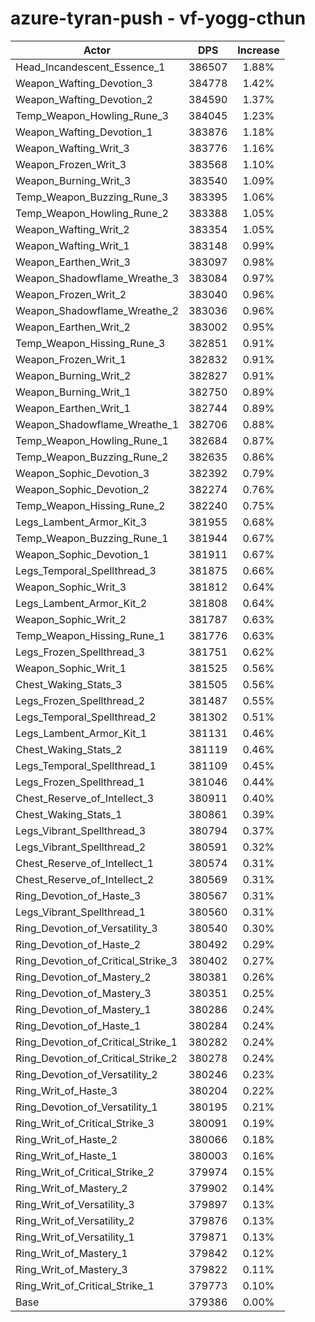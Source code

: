 # azure-tyran-push - vf-yogg-cthun
| Actor | DPS | Increase |
|---|:---:|:---:|
|Head_Incandescent_Essence_1|386507|1.88%|
|Weapon_Wafting_Devotion_3|384778|1.42%|
|Weapon_Wafting_Devotion_2|384590|1.37%|
|Temp_Weapon_Howling_Rune_3|384045|1.23%|
|Weapon_Wafting_Devotion_1|383876|1.18%|
|Weapon_Wafting_Writ_3|383776|1.16%|
|Weapon_Frozen_Writ_3|383568|1.10%|
|Weapon_Burning_Writ_3|383540|1.09%|
|Temp_Weapon_Buzzing_Rune_3|383395|1.06%|
|Temp_Weapon_Howling_Rune_2|383388|1.05%|
|Weapon_Wafting_Writ_2|383354|1.05%|
|Weapon_Wafting_Writ_1|383148|0.99%|
|Weapon_Earthen_Writ_3|383097|0.98%|
|Weapon_Shadowflame_Wreathe_3|383084|0.97%|
|Weapon_Frozen_Writ_2|383040|0.96%|
|Weapon_Shadowflame_Wreathe_2|383036|0.96%|
|Weapon_Earthen_Writ_2|383002|0.95%|
|Temp_Weapon_Hissing_Rune_3|382851|0.91%|
|Weapon_Frozen_Writ_1|382832|0.91%|
|Weapon_Burning_Writ_2|382827|0.91%|
|Weapon_Burning_Writ_1|382750|0.89%|
|Weapon_Earthen_Writ_1|382744|0.89%|
|Weapon_Shadowflame_Wreathe_1|382706|0.88%|
|Temp_Weapon_Howling_Rune_1|382684|0.87%|
|Temp_Weapon_Buzzing_Rune_2|382635|0.86%|
|Weapon_Sophic_Devotion_3|382392|0.79%|
|Weapon_Sophic_Devotion_2|382274|0.76%|
|Temp_Weapon_Hissing_Rune_2|382240|0.75%|
|Legs_Lambent_Armor_Kit_3|381955|0.68%|
|Temp_Weapon_Buzzing_Rune_1|381944|0.67%|
|Weapon_Sophic_Devotion_1|381911|0.67%|
|Legs_Temporal_Spellthread_3|381875|0.66%|
|Weapon_Sophic_Writ_3|381812|0.64%|
|Legs_Lambent_Armor_Kit_2|381808|0.64%|
|Weapon_Sophic_Writ_2|381787|0.63%|
|Temp_Weapon_Hissing_Rune_1|381776|0.63%|
|Legs_Frozen_Spellthread_3|381751|0.62%|
|Weapon_Sophic_Writ_1|381525|0.56%|
|Chest_Waking_Stats_3|381505|0.56%|
|Legs_Frozen_Spellthread_2|381487|0.55%|
|Legs_Temporal_Spellthread_2|381302|0.51%|
|Legs_Lambent_Armor_Kit_1|381131|0.46%|
|Chest_Waking_Stats_2|381119|0.46%|
|Legs_Temporal_Spellthread_1|381109|0.45%|
|Legs_Frozen_Spellthread_1|381046|0.44%|
|Chest_Reserve_of_Intellect_3|380911|0.40%|
|Chest_Waking_Stats_1|380861|0.39%|
|Legs_Vibrant_Spellthread_3|380794|0.37%|
|Legs_Vibrant_Spellthread_2|380591|0.32%|
|Chest_Reserve_of_Intellect_1|380574|0.31%|
|Chest_Reserve_of_Intellect_2|380569|0.31%|
|Ring_Devotion_of_Haste_3|380567|0.31%|
|Legs_Vibrant_Spellthread_1|380560|0.31%|
|Ring_Devotion_of_Versatility_3|380540|0.30%|
|Ring_Devotion_of_Haste_2|380492|0.29%|
|Ring_Devotion_of_Critical_Strike_3|380402|0.27%|
|Ring_Devotion_of_Mastery_2|380381|0.26%|
|Ring_Devotion_of_Mastery_3|380351|0.25%|
|Ring_Devotion_of_Mastery_1|380286|0.24%|
|Ring_Devotion_of_Haste_1|380284|0.24%|
|Ring_Devotion_of_Critical_Strike_1|380282|0.24%|
|Ring_Devotion_of_Critical_Strike_2|380278|0.24%|
|Ring_Devotion_of_Versatility_2|380246|0.23%|
|Ring_Writ_of_Haste_3|380204|0.22%|
|Ring_Devotion_of_Versatility_1|380195|0.21%|
|Ring_Writ_of_Critical_Strike_3|380091|0.19%|
|Ring_Writ_of_Haste_2|380066|0.18%|
|Ring_Writ_of_Haste_1|380003|0.16%|
|Ring_Writ_of_Critical_Strike_2|379974|0.15%|
|Ring_Writ_of_Mastery_2|379902|0.14%|
|Ring_Writ_of_Versatility_3|379897|0.13%|
|Ring_Writ_of_Versatility_2|379876|0.13%|
|Ring_Writ_of_Versatility_1|379871|0.13%|
|Ring_Writ_of_Mastery_1|379842|0.12%|
|Ring_Writ_of_Mastery_3|379822|0.11%|
|Ring_Writ_of_Critical_Strike_1|379773|0.10%|
|Base|379386|0.00%|

